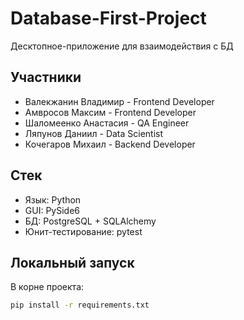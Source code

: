 # Database-First-Project
Десктопное-приложение для взаимодействия с БД

## Участники
- Валекжанин Владимир - Frontend Developer
- Амвросов Максим - Frontend Developer
- Шаломеенко Анастасия - QA Engineer
- Ляпунов Даниил - Data Scientist
- Кочегаров Михаил - Backend Developer

## Стек
- Язык: Python
- GUI: PySide6
- БД: PostgreSQL + SQLAlchemy
- Юнит-тестирование: pytest

## Локальный запуск

В корне проекта:

```bash
pip install -r requirements.txt
```
